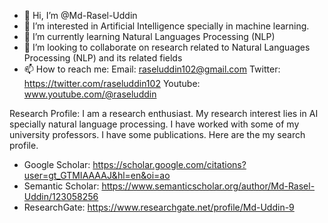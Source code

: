- 👋 Hi, I’m @Md-Rasel-Uddin
- 👀 I’m interested in Artificial Intelligence specially in machine learning.
- 🌱 I’m currently learning Natural Languages Processing (NLP)
- 💞️ I’m looking to collaborate on research related to Natural Languages Processing (NLP) and its related fields
- 📫 How to reach me: 
 Email: raseluddin102@gmail.com
 Twitter: https://twitter.com/raseluddin102
 Youtube: www.youtube.com/@raseluddin 


Research Profile:
I am a research enthusiast. My research interest lies in AI specially natural language processing.
I have worked with some of my university professors. I have some publications. Here are the my search profile.

- Google Scholar: https://scholar.google.com/citations?user=gt_GTMIAAAAJ&hl=en&oi=ao
- Semantic Scholar: https://www.semanticscholar.org/author/Md-Rasel-Uddin/123058256
- ResearchGate: https://www.researchgate.net/profile/Md-Uddin-9

<!---
Md-Rasel-Uddin/Md-Rasel-Uddin is a ✨ special ✨ repository because its `README.md` (this file) appears on your GitHub profile.
You can click the Preview link to take a look at your changes.
--->
